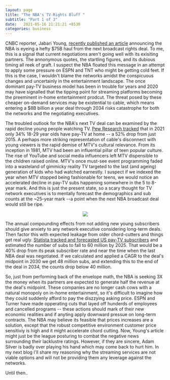```yaml
---
layout: page
title: "The NBA's TV-Rights Bluff "
subtitle: "Part 1 of 3"
date:   2021-05-16 21:21:21 +0530
categories: business
---
```



CNBC reporter, Jabari Young, [recently published an article](https://www.cnbc.com/2021/03/22/nba-is-next-up-for-a-big-rights-increase-and-75-billion-is-the-price.html#:~:text=Early%20thinking%20within%20league%20circles,partners%20Turner%20Sports%20and%20ESPN.) announcing the NBA is eyeing a hefty $75B haul from the next broadcast rights deal.
To me, this is a signal that current negotiations aren't going well with its exisiting partners. The annonymous quotes, the startling figures, and its dubious timing all reek of graft.
I suspect the NBA floated this message in an attempt to apply some pressure on ESPN and TNT who might be getting cold feet. If this is the case, I wouldn't blame the networks amidst the conspicuous changes and uncertainly in the entertainment landscape. The once dominant pay-TV business model has been in trouble for years and 2020 may have signalled that the tipping point for streaming platforms becoming the preeminent in-home entertainment prodcut. The threat posed by these cheaper on-demand services may be existential to cable, which means entering a $8B billion a year deal through 2034 risks catastrophe for both the networks and the negotiating executives.

The troubled outlook for the NBA's next TV deal can be examined by the rapid decline young people watching TV. [Pew Research tracked](https://www.pewresearch.org/fact-tank/2021/03/17/cable-and-satellite-tv-use-has-dropped-dramatically-in-the-u-s-since-2015/) that in 2021 only 34% 18-29 year olds have pay-TV at home -- a 52% drop from just 2015. A perhaps more striking representation of cable's disconnect with young viewers is the rapid demise of MTV's cultural relevance. From its inception in 1981,
MTV had been an influential pillar of teen popular culture. The rise of YouTube and social media influencers left MTV dispensible to the children raised online. MTV's once must-see event programming faded into a wasteland of gimmicky reality TV targeted to the last (and ageing) generation of kids who had watched earnestly.
I suspect if we indexed the year when MTV stopped being fashionable for teens, we would notice an accelerated decline in pay-TV subs happening somewhere in
the 5 to 8-year mark. And this is just the present state, so a scary thought for TV network executives is to mentally forecast the demographics and sub counts at the ~25-year mark --a point when the next NBA broadcast deal would still be ripe.  


<p align="center">
  <a href="https://www.pewresearch.org/fact-tank/2021/03/17/cable-and-satellite-tv-use-has-dropped-dramatically-in-the-u-s-since-2015/ft_21-03-03_techadoptioncable_2/">
  <img src="https://www.pewresearch.org/wp-content/uploads/2021/03/FT_21.03.03_TechAdoptionCable_2.png?resize=400,360">
 </a>
 </p>
  
  
The annual compounding effects from not adding new young subscribers should give anxiety to any network executive considering long-term deals. Then factor this with
 expected leakage from older chord-cutters and things get real ugly. [Statista tracked and forecasted US pay-TV subscribers](https://www.statista.com/statistics/251268/number-of-pay-tv-households-in-the-us/) and estimated the number of subs to fall to 60 million by 2025. That would be a 40% drop from its peak subscriber rate and near the time when the last NBA deal was negotiated. If we calculated and applied a CAGR to the deal's midpoint in 2030 we get 48 million subs, and extending this to the end of the deal in 2034, the counts drop below 40 million. 

So, just from performing back of the envelope math, the NBA is seeking 3X the money when its partners are expected to generate half the revenue at the deal's midpoint. These companies are no longer cash cows with a natural monopoly on in-home entertainment, so it's difficult to imagine how they could suddenly afford to pay the diszzying asking price. ESPN and Turner have made opperating cuts that layed off hunderds of employees and cancelled programs -- these actions should mark of their new economic realities and if anyting apply downward pressue on long-term contracts. The NBA may believe its feasible that prices increases are a solution, except that the robust competitive environment customer price sensitiviy is high and it might accelerate chord cutting. 
Now, Young's article might just be the league posturing to combat the negative news surrounding their lacklustre ratings. However, if they are sincere, Adam Silver is badly over playing his hand which may come back to hurt him. In my next blog I'll share my reasoning why the streaming services are not viable options and will not be providing them any leverage against the networks.

Until then..


